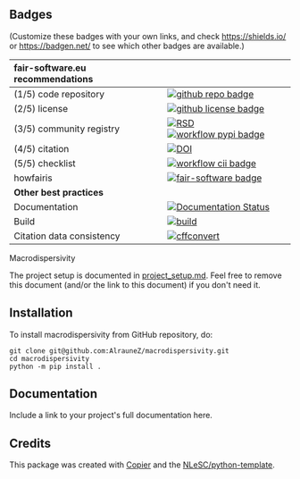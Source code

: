 ## Badges

(Customize these badges with your own links, and check https://shields.io/ or https://badgen.net/ to see which other badges are available.)

| fair-software.eu recommendations | |
| :-- | :--  |
| (1/5) code repository              | [![github repo badge](https://img.shields.io/badge/github-repo-000.svg?logo=github&labelColor=gray&color=blue)](https://github.com/AlrauneZ/macrodispersivity) |
| (2/5) license                      | [![github license badge](https://img.shields.io/github/license/AlrauneZ/macrodispersivity)](https://github.com/AlrauneZ/macrodispersivity) |
| (3/5) community registry           | [![RSD](https://img.shields.io/badge/rsd-macrodispersivity-00a3e3.svg)](https://www.research-software.nl/software/macrodispersivity) [![workflow pypi badge](https://img.shields.io/pypi/v/macrodispersivity.svg?colorB=blue)](https://pypi.python.org/project/macrodispersivity/) |
| (4/5) citation                     | [![DOI](https://zenodo.org/badge/DOI/<replace-with-created-DOI>.svg)](https://doi.org/<replace-with-created-DOI>)|
| (5/5) checklist                    | [![workflow cii badge](https://bestpractices.coreinfrastructure.org/projects/<replace-with-created-project-identifier>/badge)](https://bestpractices.coreinfrastructure.org/projects/<replace-with-created-project-identifier>) |
| howfairis                          | [![fair-software badge](https://img.shields.io/badge/fair--software.eu-%E2%97%8F%20%20%E2%97%8F%20%20%E2%97%8F%20%20%E2%97%8F%20%20%E2%97%8B-yellow)](https://fair-software.eu) |
| **Other best practices**           | &nbsp; |
| Documentation                      | [![Documentation Status](https://readthedocs.org/projects/macrodispersivity/badge/?version=latest)](https://macrodispersivity.readthedocs.io/en/latest/?badge=latest) || **GitHub Actions**                 | &nbsp; |
| Build                              | [![build](https://github.com/AlrauneZ/macrodispersivity/actions/workflows/build.yml/badge.svg)](https://github.com/AlrauneZ/macrodispersivity/actions/workflows/build.yml) |
| Citation data consistency          | [![cffconvert](https://github.com/AlrauneZ/macrodispersivity/actions/workflows/cffconvert.yml/badge.svg)](https://github.com/AlrauneZ/macrodispersivity/actions/workflows/cffconvert.yml) || Link checker              | [![link-check](https://github.com/AlrauneZ/macrodispersivity/actions/workflows/link-check.yml/badge.svg)](https://github.com/AlrauneZ/macrodispersivity/actions/workflows/link-check.yml) |## How to use macrodispersivity

Macrodispersivity

The project setup is documented in [project_setup.md](project_setup.md). Feel free to remove this document (and/or the link to this document) if you don't need it.

## Installation

To install macrodispersivity from GitHub repository, do:

```console
git clone git@github.com:AlrauneZ/macrodispersivity.git
cd macrodispersivity
python -m pip install .
```

## Documentation

Include a link to your project's full documentation here.



## Credits

This package was created with [Copier](https://github.com/copier-org/copier) and the [NLeSC/python-template](https://github.com/NLeSC/python-template).
